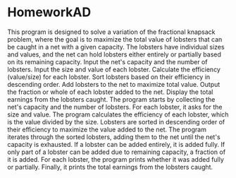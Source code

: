 # HomeworkAD
This program is designed to solve a variation of the fractional knapsack problem, where the goal is to maximize the total value of lobsters that can be caught in a net with a given capacity. The lobsters have individual sizes and values, and the net can hold lobsters either entirely or partially based on its remaining capacity. Input the net's capacity and the number of lobsters. Input the size and value of each lobster. Calculate the efficiency (value/size) for each lobster. Sort lobsters based on their efficiency in descending order. Add lobsters to the net to maximize total value. Output the fraction or whole of each lobster added to the net. Display the total earnings from the lobsters caught. The program starts by collecting the net's capacity and the number of lobsters. For each lobster, it asks for the size and value. The program calculates the efficiency of each lobster, which is the value divided by the size. Lobsters are sorted in descending order of their efficiency to maximize the value added to the net. The program iterates through the sorted lobsters, adding them to the net until the net's capacity is exhausted. If a lobster can be added entirely, it is added fully. If only part of a lobster can be added due to remaining capacity, a fraction of it is added. For each lobster, the program prints whether it was added fully or partially. Finally, it prints the total earnings from the lobsters caught.
